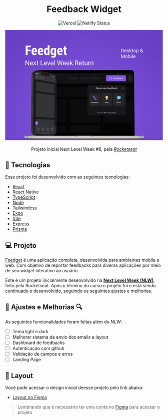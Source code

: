 <h1 align="center">Feedback Widget</h1>
</hr>
<div align="center">
  
  ![Vercel](https://therealsujitk-vercel-badge.vercel.app/?app=feedget)
  ![Netlify Status](https://img.shields.io/github/followers/Igorcbraz.svg?style=social&label=Follow&maxAge=2592000)
  
</div>

<div align="center">
 <img  src="src/assets/Capa.png"/> <br> <br>
</div>

<div align="center">
<!-- Atribuições-->
Projeto inicial Next Level Week #8, pela <a href="https://rocketseat.com.br/"><em>Rocketseat</em></a>
</div>

## 🧪 Tecnologias

Esse projeto foi desenvolvido com as seguintes tecnologias:
- [React](https://reactjs.org)
- [React Native](https://reactnative.dev/)
- [TypeScript](https://www.typescriptlang.org/)
- [Node](https://nodejs.dev/)
- [Tailwindcss](https://tailwindcss.com/)
- [Expo](https://expo.dev/)
- [Vite](https://vitejs.dev/)
- [Express](https://expressjs.com/)
- [Prisma](https://www.prisma.io/)

## 💻 Projeto

[Feedget](https://feedget-igorcbraz.vercel.app/) é uma aplicação completa, desenvolvida para ambientes mobile e web. Com objetivo de reportar feedbacks para diveras aplicações por meio de seu widget interativo ao usuário.

Este é um projeto inicialmente desenvolvido na **[Next Level Week (NLW)](https://lp.rocketseat.com.br/nlw-return)**, feito pela Rocketseat.
Após o término do curso o projeto foi e está sendo continuado e desenvolvido, seguindo os seguintes ajustes e melhorias.

## 📐 Ajustes e Melhorias 🔍
As seguintes funcionalidades foram feitas além do _NLW_:

- [ ] Tema light e dark
- [ ] Melhorar sistema de envio dos emails e layout
- [ ] Dashboard de feedbacks
- [ ] Autenticação com github
- [ ] Validação de campos e erros
- [ ] Landing Page

## 🔖 Layout
Você pode acessar o design inicial deesse projeto pelo link abaixo:

- [Layout no Figma](https://www.figma.com/community/file/1102912516166573468)

> Lembrando que é necessário ter uma conta no [Figma](https://www.figma.com/login?cont=/developers) para acessar o projeto
